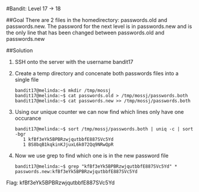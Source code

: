 #Bandit: Level 17 -> 18

##Goal
There are 2 files in the homedirectory: passwords.old and passwords.new. The password for the next level is in passwords.new and is the only line that has been changed between passwords.old and passwords.new

##Solution
1. SSH onto the server with the username bandit17

2. Create a temp directory and concenate both passwords files into a single file

   ```
   bandit17@melinda:~$ mkdir /tmp/mossj
   bandit17@melinda:~$ cat passwords.old > /tmp/mossj/passwords.both
   bandit17@melinda:~$ cat passwords.new >> /tmp/mossj/passwords.both
   ```

3. Using our unique counter we can now find which lines only have one occurance

   ```
   bandit17@melinda:~$ sort /tmp/mossj/passwords.both | uniq -c | sort -bgr
      1 kfBf3eYk5BPBRzwjqutbbfE887SVc5Yd
      1 BS8bqB1kqkinKJjuxL6k072Qq9NRwQpR
   ```

4. Now we use grep to find which one is in the new password file

   ```
   bandit17@melinda:~$ grep "kfBf3eYk5BPBRzwjqutbbfE887SVc5Yd" *                  
   passwords.new:kfBf3eYk5BPBRzwjqutbbfE887SVc5Yd
   ```

Flag: kfBf3eYk5BPBRzwjqutbbfE887SVc5Yd
